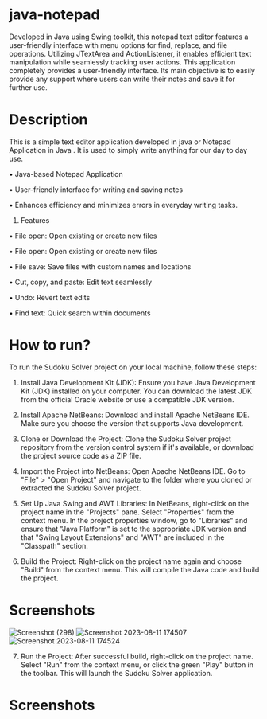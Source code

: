 # java-notepad
 Developed in Java using Swing toolkit, this notepad text editor features a user-friendly interface with menu options for find, replace, and file operations. Utilizing JTextArea and ActionListener, it enables efficient text manipulation while seamlessly tracking user actions. This application completely provides a user-friendly interface. Its main objective is to easily provide any support where users can write their notes and save it for further use.


# Description
This is a simple text editor application developed in java or Notepad Application in Java . It is used to simply write anything for our day to day use.

• Java-based Notepad Application

• User-friendly interface for writing and saving notes

• Enhances efficiency and minimizes errors in everyday writing tasks.

1. Features

• File open: Open existing or create new files

• File open: Open existing or create new files

• File save: Save files with custom names and locations

• Cut, copy, and paste: Edit text seamlessly

• Undo: Revert text edits

• Find text: Quick search within documents




# How to run?
To run the Sudoku Solver project on your local machine, follow these steps:

1. Install Java Development Kit (JDK): Ensure you have Java Development Kit (JDK) installed on your computer. You can download the latest JDK from the official Oracle website or use a compatible JDK version.
   
2. Install Apache NetBeans: Download and install Apache NetBeans IDE. Make sure you choose the version that supports Java development.
   
3. Clone or Download the Project: Clone the Sudoku Solver project repository from the version control system if it's available, or download the project source code as a ZIP file.

4. Import the Project into NetBeans: Open Apache NetBeans IDE. Go to "File" > "Open Project" and navigate to the folder where you cloned or extracted the Sudoku Solver project.

5. Set Up Java Swing and AWT Libraries:
In NetBeans, right-click on the project name in the "Projects" pane.
Select "Properties" from the context menu.
In the project properties window, go to "Libraries" and ensure that "Java Platform" is set to the appropriate JDK version and that "Swing Layout Extensions" and "AWT" are included in the "Classpath" section.

6. Build the Project:
Right-click on the project name again and choose "Build" from the context menu. This will compile the Java code and build the project.

# Screenshots
![Screenshot (298)](https://github.com/VaibhavMali001/java-notepad/assets/139566561/9ceaaa7b-c707-40ed-899b-d0ce818e802d)
![Screenshot 2023-08-11 174507](https://github.com/VaibhavMali001/java-notepad/assets/139566561/3fb71fe3-27d2-40b8-99d1-9f50092f37b6)
![Screenshot 2023-08-11 174524](https://github.com/VaibhavMali001/java-notepad/assets/139566561/00aa7201-d58c-4396-9e1d-575ea8f3cea1)




7. Run the Project:
After successful build, right-click on the project name.
Select "Run" from the context menu, or click the green "Play" button in the toolbar. This will launch the Sudoku Solver application.

# Screenshots
